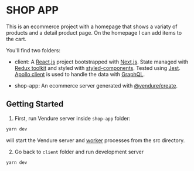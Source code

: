 # SHOP APP

This is an ecommerce project with a homepage that shows a variaty of products and a detail product page. On the homepage I can add items to the cart.

You'll find two folders:
 - client: 
 A [React.js](https://react.dev/) project bootstrapped with [Next.js](https://nextjs.org/). State managed with [Redux toolkit](https://redux-toolkit.js.org/) and styled with [styled-components](https://styled-components.com/). Tested using [Jest](https://jestjs.io/).
 [Apollo client](https://www.apollographql.com/docs/) is used to handle the data with [GraphQL](https://graphql.org/).

 - shop-app: 
 An ecommerce server generated with [@vendure/create](https://github.com/vendure-ecommerce/vendure/tree/master/packages/create).


## Getting Started

1) First, run Vendure server inside `shop-app` folder:

```bash
yarn dev
```

will start the Vendure server and [worker](https://www.vendure.io/docs/developer-guide/vendure-worker/) processes from
the src directory.

2) Go back to `client` folder and run development server

```bash
yarn dev
```

